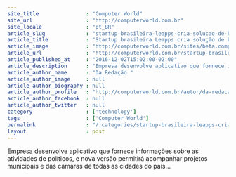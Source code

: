 ```yaml
---
site_title               : "Computer World"
site_url                 : "http://computerworld.com.br"
site_locale              : "pt_BR"
article_slug             : "startup-brasileira-leapps-cria-solucao-de-big-data-que-aproxima-a-populacao-da-politica"
article_title            : "Startup brasileira Leapps cria solução de big data que aproxima a população da política"
article_image            : "http://computerworld.com.br/sites/beta.computerworld.com.br/files/news_articles/app_movel.jpg"
article_url              : "http://computerworld.com.br/startup-brasileira-leapps-cria-solucao-de-big-data-que-aproxima-populacao-da-politica"
article_published_at     : "2016-12-02T15:02:00-02:00"
article_description      : "Empresa desenvolve aplicativo que fornece informações sobre as atividades de políticos, e nova versão permitirá acompanhar projetos municipais e das câmaras de todas as cidades do país..."
article_author_name      : "Da Redação "
article_author_image     : null
article_author_biography : null
article_author_profile   : "http://computerworld.com.br/autor/da-redacao-1"
article_author_facebook  : null
article_author_twitter   : null
category                 : ['technology']
tags                     : ['Computer World']
permalink                : "/:categories/startup-brasileira-leapps-cria-solucao-de-big-data-que-aproxima-a-populacao-da-politica/"
layout                   : post
---
```


Empresa desenvolve aplicativo que fornece informações sobre as atividades de políticos, e nova versão permitirá acompanhar projetos municipais e das câmaras de todas as cidades do país...
